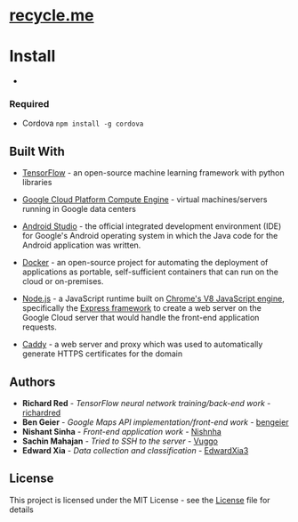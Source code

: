 # [recycle.me](https://www.recycle.me)

# Install
- 

### Required
- Cordova `npm install -g cordova`

## Built With
* [TensorFlow](https://www.tensorflow.org/) - an open-source machine learning framework with python libraries

* [Google Cloud Platform Compute Engine](https://cloud.google.com/) - virtual machines/servers running in Google data centers

* [Android Studio](https://developer.android.com/studio/index.html) - the official integrated development environment (IDE) for Google's Android operating system in which the Java code for the Android application was written.

* [Docker](https://www.docker.com/) - an open-source project for automating the deployment of applications as portable, self-sufficient containers that can run on the cloud or on-premises.

* [Node.js](https://nodejs.org/en/) - a JavaScript runtime built on [Chrome's V8 JavaScript engine](https://developers.google.com/v8/), specifically the [Express framework](https://expressjs.com/) to create a web server on the Google Cloud server that would handle the front-end application requests.

* [Caddy](https://caddyserver.com/) - a web server and proxy which was used to automatically generate HTTPS certificates for the domain

## Authors
* **Richard Red** - *TensorFlow neural network training/back-end work* - [richardred](https://github.com/richardred)
* **Ben Geier** - *Google Maps API implementation/front-end work* - [bengeier](https://github.com/bengeier)
* **Nishant Sinha** - *Front-end application work* - [Nishnha](https://github.com/Nishnha)
* **Sachin Mahajan** - *Tried to SSH to the server* - [Vuggo](https://github.com/Vuggo)
* **Edward Xia** - *Data collection and classification* - [EdwardXia3](https://github.com/EdwardXia3)

## License
This project is licensed under the MIT License - see the [License](LICENSE) file for details
